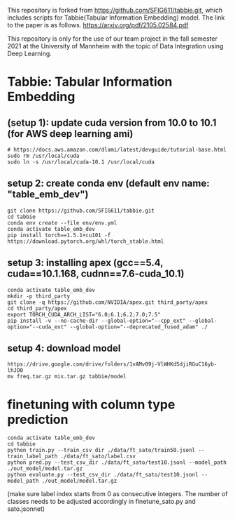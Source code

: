 This repository is forked from https://github.com/SFIG611/tabbie.git, which includes scripts for Tabbie(Tabular Information Embedding) model. 
The link to the paper is as follows.
https://arxiv.org/pdf/2105.02584.pdf

This repository is only for the use of our team project in the fall semester 2021 at the University of Mannheim with the topic of Data Integration using Deep Learning.

# Tabbie: Tabular Information Embedding
 
## (setup 1): update cuda version from 10.0 to 10.1 (for AWS deep learning ami)
```
# https://docs.aws.amazon.com/dlami/latest/devguide/tutorial-base.html
sudo rm /usr/local/cuda
sudo ln -s /usr/local/cuda-10.1 /usr/local/cuda
```

## setup 2: create conda env (default env name: "table_emb_dev")
```
git clone https://github.com/SFIG611/tabbie.git
cd tabbie
conda env create --file env/env.yml
conda activate table_emb_dev
pip install torch==1.5.1+cu101 -f https://download.pytorch.org/whl/torch_stable.html
```

## setup 3: installing apex (gcc==5.4, cuda==10.1.168, cudnn==7.6-cuda_10.1)
```
conda activate table_emb_dev
mkdir -p third_party
git clone -q https://github.com/NVIDIA/apex.git third_party/apex
cd third_party/apex
export TORCH_CUDA_ARCH_LIST="6.0;6.1;6.2;7.0;7.5"
pip install -v --no-cache-dir --global-option="--cpp_ext" --global-option="--cuda_ext" --global-option="--deprecated_fused_adam" ./
```

## setup 4: download model
```
https://drive.google.com/drive/folders/1vAMv09j-VlWHKd5djiRGuC16yb-lhJO0
mv freq.tar.gz mix.tar.gz tabbie/model
```


# finetuning with column type prediction
```
conda activate table_emb_dev
cd tabbie
python train.py --train_csv_dir ./data/ft_sato/train50.jsonl --train_label_path ./data/ft_sato/label.csv
python pred.py --test_csv_dir ./data/ft_sato/test10.jsonl --model_path ./out_model/model.tar.gz
python evaluate.py --test_csv_dir ./data/ft_sato/test10.jsonl --model_path ./out_model/model.tar.gz
```
(make sure label index starts from 0 as consecutive integers. The number of classes needs to be adjusted accordingly in finetune_sato.py and sato.jsonnet)










